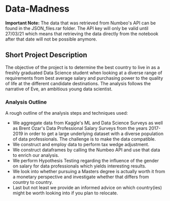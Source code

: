 # Data-Madness

**Important Note:** The data that was retrieved from Numbeo's API can be found in the JSON_files.rar folder. The API key will only be valid until 27/03/21 which means that retrieving the data directly from the notebook after that date will not be possible anymore.

## Short Project Description

The objective of the project is to determine the best country to live in as a freshly graduated Data Science student when looking at a diverse range of requirements from best average salary and purchasing power to the quality of life at the different candidate destinations. The analysis follows the narrative of Eve, an ambitious young data scientist.

### Analysis Outline
A rough outline of the analysis steps and techniques used:

+ We aggregate data from Kaggle's ML and Data Science Surveys as well as Brent Ozar's Data Professional Salary Surveys from the years 2017-2019 in order to get a large underlying dataset with a diverse population of data professionals. The challenge is to make the data compatible.
+ We construct and employ data to perform tax wedge adjustment. 
+ We construct dataframes by calling the Numbeo API and use that data to enrich our analysis.
+ We perform Hypothesis Testing regarding the influence of the gender on salary for data professionals which yields interesting results.
+ We look into whether pursuing a Masters degree is actually worth it from a monetary perspective and investigate whether that differs from country to country.
+ Last but not least we provide an informed advice on which country(ies) might be worth looking into if you plan to relocate.

